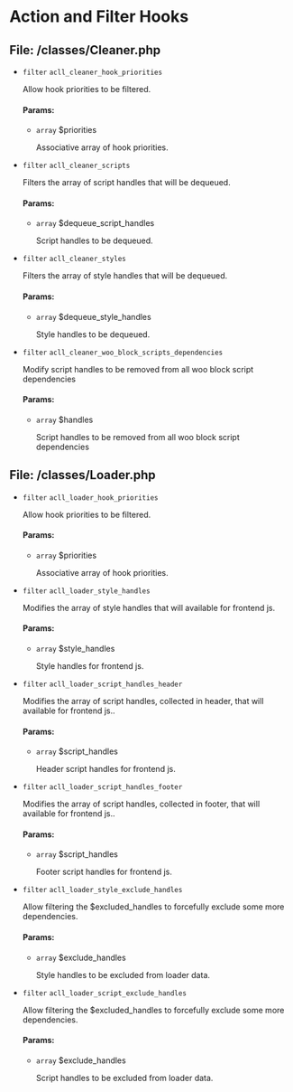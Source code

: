 # Action and Filter Hooks


## File: /classes/Cleaner.php

- `filter` `acll_cleaner_hook_priorities`
  
  Allow hook priorities to be filtered.
  
  #### Params:
  
  - `array` $priorities
  
    Associative array of hook priorities.

- `filter` `acll_cleaner_scripts`
  
  Filters the array of script handles that will be dequeued.
  
  #### Params:
  
  - `array` $dequeue_script_handles
  
    Script handles to be dequeued.

- `filter` `acll_cleaner_styles`
  
  Filters the array of style handles that will be dequeued.
  
  #### Params:
  
  - `array` $dequeue_style_handles
  
    Style handles to be dequeued.

- `filter` `acll_cleaner_woo_block_scripts_dependencies`
  
  Modify script handles to be removed from all woo block script dependencies
  
  #### Params:
  
  - `array` $handles
  
    Script handles to be removed from all woo block script dependencies


## File: /classes/Loader.php

- `filter` `acll_loader_hook_priorities`
  
  Allow hook priorities to be filtered.
  
  #### Params:
  
  - `array` $priorities
  
    Associative array of hook priorities.

- `filter` `acll_loader_style_handles`
  
  Modifies the array of style handles that will available for frontend js.
  
  #### Params:
  
  - `array` $style_handles
  
    Style handles for frontend js.

- `filter` `acll_loader_script_handles_header`
  
  Modifies the array of script handles, collected in header, that will available for frontend js..
  
  #### Params:
  
  - `array` $script_handles
  
    Header script handles for frontend js.

- `filter` `acll_loader_script_handles_footer`
  
  Modifies the array of script handles, collected in footer, that will available for frontend js..
  
  #### Params:
  
  - `array` $script_handles
  
    Footer script handles for frontend js.

- `filter` `acll_loader_style_exclude_handles`
  
  Allow filtering the $excluded_handles to forcefully exclude some more dependencies.
  
  #### Params:
  
  - `array` $exclude_handles
  
    Style handles to be excluded from loader data.

- `filter` `acll_loader_script_exclude_handles`
  
  Allow filtering the $excluded_handles to forcefully exclude some more dependencies.
  
  #### Params:
  
  - `array` $exclude_handles
  
    Script handles to be excluded from loader data.

